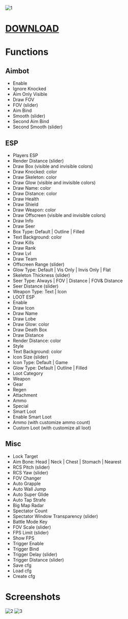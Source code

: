 ![1](https://github.com/user-attachments/assets/e8fce7e8-f9c5-4e5c-9ced-ab99ba304e50)




# [DOWNLOAD]()


# Functions
## Aimbot
- Enable
- Ignore Knocked
- Aim Only Visible
- Draw FOV
- FOV (slider)
- Aim Bind
- Smooth (slider)
- Second Aim Bind
- Second Smooth (slider)

## ESP
- Players ESP
- Render Distance (slider)
- Draw Box (visible and invisible colors)
- Draw Knocked: color
- Draw Skeleton: color
- Draw Glow (visible and invisible colors)
- Draw Name: color
- Draw Distance: color
- Draw Health
- Draw Shield
- Draw Weapon: color
- Draw Offscreen (visible and invisible colors)
- Draw Info
- Draw Seer
- Box Type: Default | Outline | Filled
- Text Background: color
- Draw Kills
- Draw Rank
- Draw Lvl
- Draw Team
- Offscreen Range (slider)
- Glow Type: Default | Vis Only | Invis Only | Flat
- Skeleton Thickness (slider)
- Seer Type: Always | FOV | Distance | FOV& Distance
- Seer Distance (slider)
- Weapon Type: Text | Icon
- LOOT ESP
- Enable
- Draw Icon
- Draw Name
- Draw Lobe
- Draw Glow: color
- Draw Death Box
- Draw Distance
- Render Distance: color
- Style
- Text Background: color
- Icon Size (slider)
- Icon Type: Default | Game
- Glow Type: Default | Outline | Filled
- Loot Category
- Weapon
- Gear
- Regen
- Attachment
- Ammo
- Special
- Smart Loot
- Enable Smart Loot
- Ammo (with customize ammo count)
- Custom Loot (with customize all loot)

## Misc
- Lock Target
- Aim Bone: Head | Neck | Chest | Stomach | Nearest
- RCS Pitch (slider)
- RCS Yaw (slider)
- FOV Changer
- Auto Grapple
- Auto Wall Jump
- Auto Super Glide
- Auto Tap Strafe
- Big Map Radar
- Spectator Count
- Spectator Window Transparency (slider)
- Battle Mode Key
- FOV Scale (slider)
- FPS Limit (slider)
- Show FPS
- Trigger Enable
- Trigger Bind
- Trigger Delay (slider)
- Trigger Distance (slider)
- Save cfg
- Load cfg
- Create cfg

# Screenshots
![2](https://github.com/user-attachments/assets/18b2317c-0368-43f6-baa2-4aabbd59c6f0)
![3](https://github.com/user-attachments/assets/1bab783b-d93f-4e9a-8045-b7fef8619861)


